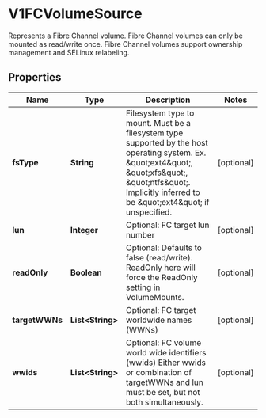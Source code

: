 

# V1FCVolumeSource

Represents a Fibre Channel volume. Fibre Channel volumes can only be mounted as read/write once. Fibre Channel volumes support ownership management and SELinux relabeling.
## Properties

Name | Type | Description | Notes
------------ | ------------- | ------------- | -------------
**fsType** | **String** | Filesystem type to mount. Must be a filesystem type supported by the host operating system. Ex. \&quot;ext4\&quot;, \&quot;xfs\&quot;, \&quot;ntfs\&quot;. Implicitly inferred to be \&quot;ext4\&quot; if unspecified. |  [optional]
**lun** | **Integer** | Optional: FC target lun number |  [optional]
**readOnly** | **Boolean** | Optional: Defaults to false (read/write). ReadOnly here will force the ReadOnly setting in VolumeMounts. |  [optional]
**targetWWNs** | **List&lt;String&gt;** | Optional: FC target worldwide names (WWNs) |  [optional]
**wwids** | **List&lt;String&gt;** | Optional: FC volume world wide identifiers (wwids) Either wwids or combination of targetWWNs and lun must be set, but not both simultaneously. |  [optional]




